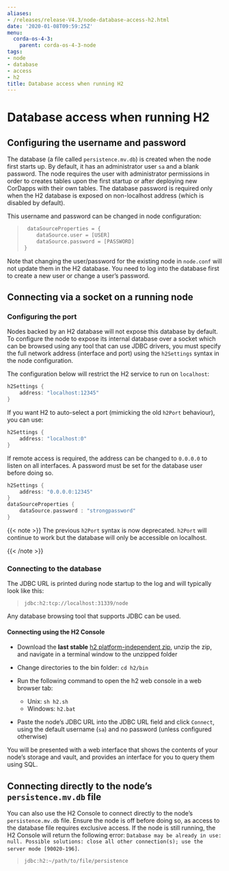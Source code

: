 ```yaml
---
aliases:
- /releases/release-V4.3/node-database-access-h2.html
date: '2020-01-08T09:59:25Z'
menu:
  corda-os-4-3:
    parent: corda-os-4-3-node
tags:
- node
- database
- access
- h2
title: Database access when running H2
---
```



# Database access when running H2



## Configuring the username and password

The database (a file called `persistence.mv.db`) is created when the node first starts up. By default, it has an
administrator user `sa` and a blank password. The node requires the user with administrator permissions in order to
creates tables upon the first startup or after deploying new CorDapps with their own tables. The database password is
required only when the H2 database is exposed on non-localhost address (which is disabled by default).

This username and password can be changed in node configuration:

> 
> ```groovy
>  dataSourceProperties = {
>     dataSource.user = [USER]
>     dataSource.password = [PASSWORD]
> }
> ```
> 

Note that changing the user/password for the existing node in `node.conf` will not update them in the H2 database.
You need to log into the database first to create a new user or change a user’s password.


## Connecting via a socket on a running node


### Configuring the port

Nodes backed by an H2 database will not expose this database by default. To configure the node to expose its internal
database over a socket which can be browsed using any tool that can use JDBC drivers, you must specify the full network
address (interface and port) using the `h2Settings` syntax in the node configuration.

The configuration below will restrict the H2 service to run on `localhost`:

```groovy
h2Settings {
    address: "localhost:12345"
}
```

If you want H2 to auto-select a port (mimicking the old `h2Port` behaviour), you can use:

```groovy
h2Settings {
    address: "localhost:0"
}
```

If remote access is required, the address can be changed to `0.0.0.0` to listen on all interfaces. A password must be
set for the database user before doing so.

```groovy
h2Settings {
    address: "0.0.0.0:12345"
}
dataSourceProperties {
    dataSource.password : "strongpassword"
}
```

{{< note >}}
The previous `h2Port` syntax is now deprecated. `h2Port` will continue to work but the database will only
be accessible on localhost.

{{< /note >}}

### Connecting to the database

The JDBC URL is printed during node startup to the log and will typically look like this:

> 
> `jdbc:h2:tcp://localhost:31339/node`


Any database browsing tool that supports JDBC can be used.


#### Connecting using the H2 Console


* Download the **last stable** [h2 platform-independent zip](http://www.h2database.com/html/download.html), unzip the
zip, and navigate in a terminal window to the unzipped folder
* Change directories to the bin folder: `cd h2/bin`
* Run the following command to open the h2 web console in a web browser tab:
    * Unix: `sh h2.sh`
    * Windows: `h2.bat`


* Paste the node’s JDBC URL into the JDBC URL field and click `Connect`, using the default username (`sa`) and no
password (unless configured otherwise)

You will be presented with a web interface that shows the contents of your node’s storage and vault, and provides an
interface for you to query them using SQL.



## Connecting directly to the node’s `persistence.mv.db` file

You can also use the H2 Console to connect directly to the node’s `persistence.mv.db` file. Ensure the node is off
before doing so, as access to the database file requires exclusive access. If the node is still running, the H2 Console
will return the following error:
`Database may be already in use: null. Possible solutions: close all other connection(s); use the server mode [90020-196]`.

> 
> `jdbc:h2:~/path/to/file/persistence`


